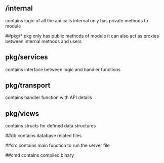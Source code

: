 ## /internal
contains logic of all the api calls
internal only has private methods to module

##pkg/*
pkg only has public methods of module
it can also act as proxies between internal methods and users

## pkg/services
contains interface between logic and handler functions

## pkg/transport
contains handler function with API details

## pkg/views
contains structs for defined data structures

##db
contains database related files

##src
contains main function to run the server file

##cmd
contains compiled binary
